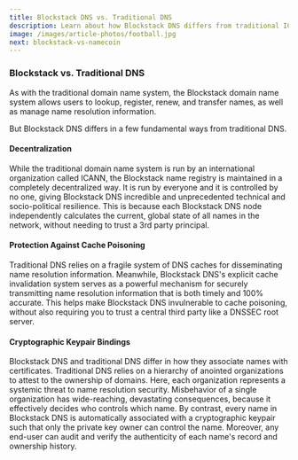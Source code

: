 ```yaml
---
title: Blockstack DNS vs. Traditional DNS
description: Learn about how Blockstack DNS differs from traditional ICANN DNS.
image: /images/article-photos/football.jpg
next: blockstack-vs-namecoin
---
```


### Blockstack vs. Traditional DNS

As with the traditional domain name system, the Blockstack domain name system allows users to lookup, register, renew, and transfer names, as well as manage name resolution information.

But Blockstack DNS differs in a few fundamental ways from traditional DNS.

#### Decentralization

While the traditional domain name system is run by an international organization called ICANN, the Blockstack name registry is maintained in a completely decentralized way. It is run by everyone and it is controlled by no one, giving Blockstack DNS incredible and unprecedented technical and socio-political resilience. This is because each Blockstack DNS node independently calculates the current, global state of all names in the network, without needing to trust a 3rd party principal.

#### Protection Against Cache Poisoning

Traditional DNS relies on a fragile system of DNS caches for disseminating name resolution information. Meanwhile, Blockstack DNS's explicit cache invalidation system serves as a powerful mechanism for securely transmitting name resolution information that is both timely and 100% accurate. This helps make Blockstack DNS invulnerable to cache poisoning, without also requiring you to trust a central third party like a DNSSEC root server.

#### Cryptographic Keypair Bindings

Blockstack DNS and traditional DNS differ in how they associate names with certificates. Traditional DNS relies on a hierarchy of anointed organizations to attest to the ownership of domains. Here, each organization represents a systemic threat to name resolution security. Misbehavior of a single organization has wide-reaching, devastating consequences, because it effectively decides who controls which name. By contrast, every name in Blockstack DNS is automatically associated with a cryptographic keypair such that only the private key owner can control the name. Moreover, any end-user can audit and verify the authenticity of each name's record and ownership history.
